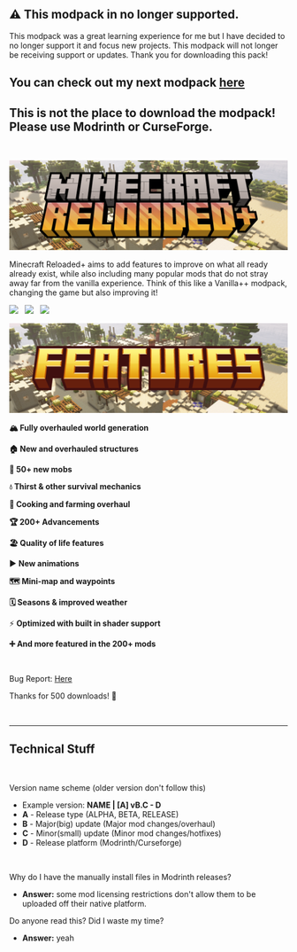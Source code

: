 **⚠️ This modpack in no longer supported.**
---------

This modpack was a great learning experience for me but I have decided to no longer support it and focus new projects. This modpack will not longer be receiving support or updates. Thank you for downloading this pack!



You can check out my next modpack [here](https://modrinth.com/project/adventures-plus)
---------

**This is not the place to download the modpack! Please use Modrinth or CurseForge.**
---------

&nbsp;

![](https://raw.githubusercontent.com/Cashtastrophe/Minecraft-Reloaded-Plus/refs/heads/main/images/logo_banner.png)

Minecraft Reloaded+ aims to add features to improve on what all ready already exist, while also including many popular mods that do not stray away far from the vanilla experience. Think of this like a Vanilla++ modpack, changing the game but also improving it!

[![](https://cdn.jsdelivr.net/npm/@intergrav/devins-badges@3/assets/compact/available/curseforge_vector.svg)](https://www.curseforge.com/minecraft/modpacks/minecraftreloaded)   [![](https://cdn.jsdelivr.net/npm/@intergrav/devins-badges@3/assets/compact/available/modrinth_vector.svg)](https://modrinth.com/modpack/minecraft-reloaded-plus)   [![](https://cdn.jsdelivr.net/npm/@intergrav/devins-badges@3/assets/compact/available/github_vector.svg)](https://github.com/Cashtastrophe/Minecraft-Reloaded-Plus)

![](https://raw.githubusercontent.com/Cashtastrophe/Minecraft-Reloaded-Plus/refs/heads/main/images/features_banner.png)

**🏔️ Fully overhauled world generation**

**🏠 New and overhauled structures**

**🦆 50+ new mobs**

**💧 Thirst & other survival mechanics**

**🍳 Cooking and farming overhaul**

**🏆 200+ Advancements**

**🏖️ Quality of life features**

▶️ **New animations**

**🗺️ Mini-map and waypoints**

**🗓️ Seasons & improved weather**

⚡ **Optimized with built in shader support**

**➕ And more featured in the 200+ mods**

&nbsp;

Bug Report: [Here](https://github.com/Cashtastrophe/Minecraft-Reloaded-Plus/issues/new?template=bug_report.yml) 

Thanks for 500 downloads! 💖

&nbsp;

---------
**Technical Stuff**
---------

&nbsp;

Version name scheme (older version don't follow this)
   *   Example version: **NAME | [A] vB.C - D**
   *   **A** - Release type (ALPHA, BETA, RELEASE)
   *   **B** - Major(big) update (Major mod changes/overhaul)
   *   **C** - Minor(small) update (Minor mod changes/hotfixes)
   *   **D** - Release platform (Modrinth/Curseforge)

&nbsp;

Why do I have the manually install files in Modrinth releases?
   *   **Answer:** some mod licensing restrictions don't allow them to be uploaded off their native platform.

Do anyone read this? Did I waste my time?
   *   **Answer:** yeah

